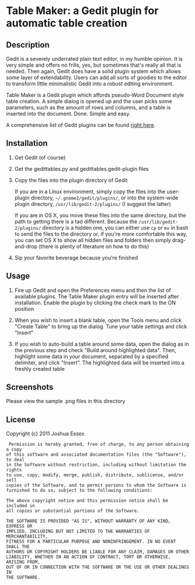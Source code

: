 # Table Maker: a Gedit plugin for automatic table creation

## Description

Gedit is a severely underrated plain text editor, in my humble opinion. It is 
very simple and offers no frills, yes, but sometimes that's really all that 
is needed. Then again, Gedit does have a solid plugin system which allows some 
layer of extendability. Users can add all sorts of goodies to the editor to 
transform little minimalistic Gedit into a robust editing environment.

Table Maker is a Gedit plugin which affords pseudo-Word Document style table 
creation. A simple dialog is opened up and the user picks some parameters, such 
as the amount of rows and columns, and a table is inserted into the document. 
Done. Simple and easy.

A comprehensive list of Gedit plugins can be found <a href="http://live.gnome.org/Gedit/Plugins">right here</a>.

## Installation

1. Get Gedit (of course)

2. Get the gedittables.py and gedittables.gedit-plugin files

3. Copy the files into the plugin directory of Gedit
    
    If you are in a Linux environment, simply copy the files into the user-plugin 
    directory, `~/.gnome2/gedit/plugins/`, or into the system-wide plugin directory, 
    `/usr/lib/gedit-2/plugins/` (I suggest the latter)
    
    If you are in OS X, you move these files into the same directory, but the path 
    to getting there is a tad different. Because the `/usr/lib/gedit-2/plugins/` 
    directory is a hidden one, you can either use `cp` or `mv` in bash to send 
    the files to the directory or, if you're more comfortable this way, you can 
    set OS X to show all hidden files and folders then simply drag-and-drop 
    (there is plenty of literature on how to do this)
    
4. Sip your favorite beverage because you're finished

## Usage

1. Fire up Gedit and open the Preferences menu and then the list of available 
plugins. The Table Maker plugin entry will be inserted after installation. Enable 
the plugin by clicking the check mark to the ON position

2. When you wish to insert a blank table, open the Tools menu and click "Create 
Table" to bring up the dialog. Tune your table settings and click "Insert"

3. If you wish to auto-build a table around some data, open the dialog as in 
the previous step and check "Build around highlighted data". Then, highlight some 
data in your document, separated by a specified delimiter, and click "Insert". The 
highlighted data will be inserted into a freshly created table

## Screenshots

Please view the sample .png files in this directory
                   
## License

Copyright (c) 2011 Joshua Essex

     Permission is hereby granted, free of charge, to any person obtaining a copy
    of this software and associated documentation files (the "Software"), to deal
    in the Software without restriction, including without limitation the rights
    to use, copy, modify, merge, publish, distribute, sublicense, and/or sell
    copies of the Software, and to permit persons to whom the Software is
    furnished to do so, subject to the following conditions:

    The above copyright notice and this permission notice shall be included in
    all copies or substantial portions of the Software.

    THE SOFTWARE IS PROVIDED "AS IS", WITHOUT WARRANTY OF ANY KIND, EXPRESS OR
    IMPLIED, INCLUDING BUT NOT LIMITED TO THE WARRANTIES OF MERCHANTABILITY,
    FITNESS FOR A PARTICULAR PURPOSE AND NONINFRINGEMENT. IN NO EVENT SHALL THE
    AUTHORS OR COPYRIGHT HOLDERS BE LIABLE FOR ANY CLAIM, DAMAGES OR OTHER
    LIABILITY, WHETHER IN AN ACTION OF CONTRACT, TORT OR OTHERWISE, ARISING FROM,
    OUT OF OR IN CONNECTION WITH THE SOFTWARE OR THE USE OR OTHER DEALINGS IN
    THE SOFTWARE.

